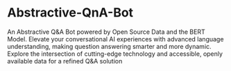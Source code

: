 # Abstractive-QnA-Bot
An Abstractive Q&amp;A Bot powered by Open Source Data and the BERT Model. Elevate your conversational AI experiences with advanced language understanding, making question answering smarter and more dynamic. Explore the intersection of cutting-edge technology and accessible, openly available data for a refined Q&amp;A solution
